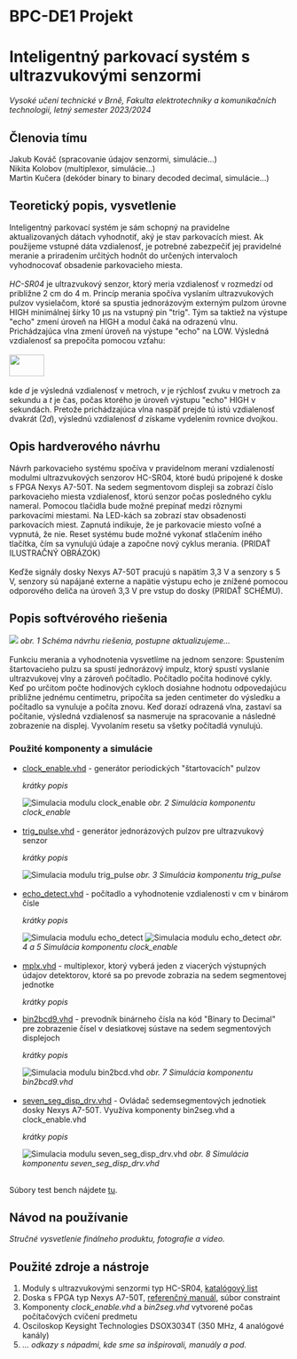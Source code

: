 # BPC-DE1 Projekt
<h1>Inteligentný parkovací systém s ultrazvukovými senzormi</h1>
<i>Vysoké učení technické v Brně, Fakulta elektrotechniky a komunikačních technologií, letný semester 2023/2024</i>
<h2>Členovia tímu</h2>

Jakub Kováč (spracovanie údajov senzormi, simulácie...)<br>
Nikita Kolobov (multiplexor, simulácie...)<br>
Martin Kučera (dekóder binary to binary decoded decimal, simulácie...)<br>

<h2>Teoretický popis, vysvetlenie</h2>
<p>
Inteligentný parkovací systém je sám schopný na pravidelne aktualizovaných dátach vyhodnotiť, aký je stav parkovacích miest. Ak použijeme vstupné dáta vzdialenosť, je potrebné zabezpečiť jej pravidelné meranie a priradením určitých hodnôt do určených intervaloch vyhodnocovať obsadenie parkovacieho miesta.
<br><br>
<i>HC-SR04</i> je ultrazvukový senzor, ktorý meria vzdialenosť v rozmedzí od približne 2 cm do 4 m. Princíp merania spočíva vyslaním ultrazvukových pulzov vysielačom, ktoré sa spustia jednorázovým externým pulzom úrovne HIGH minimálnej šírky 10 µs na vstupný pin "trig". Tým sa taktiež na výstupe "echo" zmení úroveň na HIGH a modul čaká na odrazenú vlnu. Prichádzajúca vlna zmení úroveň na výstupe "echo" na LOW. Výsledná vzdialenosť sa prepočíta pomocou vzťahu:
<br><br>
<img src="/obrazky/vzorce/vzdialenost.png" width="63" height="39"><br><br>
kde <i>d</i> je výsledná vzdialenosť v metroch, <i>v</i> je rýchlosť zvuku v metroch za sekundu a <i>t</i> je čas, počas ktorého je úroveň výstupu "echo" HIGH v sekundách. Pretože prichádzajúca vlna naspäť prejde tú istú vzdialenosť dvakrát (2<i>d</i>), výslednú vzdialenosť <i>d</i> získame vydelením rovnice dvojkou.

</p>

<h2>Opis hardverového návrhu</h2>
Návrh parkovacieho systému spočíva v pravidelnom meraní vzdialeností modulmi ultrazvukových senzorov HC-SR04, ktoré budú pripojené k doske s FPGA Nexys A7-50T. Na sedem segmentovom displeji sa zobrazí číslo parkovacieho miesta vzdialenosť, ktorú senzor počas posledného cyklu nameral. Pomocou tlačidla bude možné prepínať medzi rôznymi parkovacími miestami. Na LED-kách sa zobrazí stav obsadenosti parkovacích miest. Zapnutá indikuje, že je parkovacie miesto voľné a vypnutá, že nie. Reset systému bude možné vykonať stlačením iného tlačítka, čím sa vynulujú údaje a započne nový cyklus merania. (PRIDAŤ ILUSTRAČNÝ OBRÁZOK)
<br><br>
Keďže signály dosky Nexys A7-50T pracujú s napätím 3,3 V a senzory s 5 V, senzory sú napájané externe a napätie výstupu echo je znížené pomocou odporového deliča na úroveň 3,3 V pre vstup do dosky (PRIDAŤ SCHÉMU).
</p>

<h2>Popis softvérového riešenia</h2>
<p>
<img src="/obrazky/blok_schema_top_level.png">
<i>obr. 1 Schéma návrhu riešenia, postupne aktualizujeme...</i><br><br>
Funkciu merania a vyhodnotenia vysvetlíme na jednom senzore: Spustením štartovacieho pulzu sa spustí jednorázový impulz, ktorý spustí vyslanie ultrazvukovej vlny a zároveň počítadlo. Počítadlo počíta hodinové cykly. Keď po určitom počte hodinových cykloch dosiahne hodnotu odpovedajúcu približne jednému centimetru, pripočíta sa jeden centimeter do výsledku a počítadlo sa vynuluje a počíta znovu. Keď dorazí odrazená vlna, zastaví sa počítanie, výsledná vzdialenosť sa nasmeruje na spracovanie a následné zobrazenie na displej. Vyvolaním resetu sa všetky počítadlá vynulujú.
</p>

<h3>Použité komponenty a simulácie</h3>
<ul>
  <li><a href="zdrojove_kody/smart_parking/sources_1/new/clock_enable.vhd">clock_enable.vhd</a> - generátor periodických "štartovacích" pulzov</li>
  <p><i>krátky popis</i></p>
  <img src="/obrazky/simulace/clock_enable.png" alt="Simulacia modulu clock_enable">
  <i>obr. 2 Simulácia komponentu clock_enable</i><br><br>
  <li><a href="zdrojove_kody/smart_parking/sources_1/new/trig_pulse.vhd">trig_pulse.vhd</a> - generátor jednorázových pulzov pre ultrazvukový senzor</li>
  <p><i>krátky popis</i></p>
  <img src="/obrazky/simulace/trig_pulse.png" alt="Simulacia modulu trig_pulse">
  <i>obr. 3 Simulácia komponentu trig_pulse</i><br><br>
  <li><a href="zdrojove_kody/smart_parking/sources_1/new/echo_detect.vhd">echo_detect.vhd</a> - počítadlo a vyhodnotenie vzdialenosti v cm v binárom čísle</li>
  <p><i>krátky popis</i></p>
  <img src="/obrazky/simulace/echo_detect_02.png" alt="Simulacia modulu echo_detect">
  <img src="/obrazky/simulace/echo_detect_01.png" alt="Simulacia modulu echo_detect">
  <i>obr. 4 a 5 Simulácia komponentu clock_enable</i><br><br>
  <li><a href="zdrojove_kody/smart_parking/sources_1/new/mplx.vhd">mplx.vhd</a> - multiplexor, ktorý vyberá jeden z viacerých výstupných údajov detektorov, ktoré sa po prevode zobrazia na sedem segmentovej jednotke</li>
  <p><i>krátky popis</i></p>
  <li><a href="zdrojove_kody/smart_parking/sources_1/new/bin2bcd9.vhd">bin2bcd9.vhd</a> - prevodník binárneho čísla na kód "Binary to Decimal" pre zobrazenie čísel v desiatkovej sústave na sedem segmentových displejoch</li>
  <p><i>krátky popis</i></p>
  <img src="/Projekt/obrázky/bin2bcd9_2.png" alt="Simulacia modulu bin2bcd.vhd">
  <i>obr. 7 Simulácia komponentu bin2bcd9.vhd</i><br><br>
  <li><a href="zdrojove_kody/smart_parking/sources_1/new/seven_seg_disp_drv.vhd">seven_seg_disp_drv.vhd</a> - Ovládač sedemsegmentových jednotiek dosky Nexys A7-50T. Využíva komponenty bin2seg.vhd a clock_enable.vhd</li>
  <p><i>krátky popis</i></p>
  <img src="/obrazky/simulace/seven_seg_disp_drv.png" alt="Simulacia modulu seven_seg_disp_drv.vhd">
  <i>obr. 8 Simulácia komponentu seven_seg_disp_drv.vhd</i><br><br>
  
</ul>
<p>Súbory test bench nájdete <a href="zdrojove_kody/smart_parking/sim_1/new">tu</a>.</p>

<h2>Návod na používanie</h2>
<p><i>Stručné vysvetlenie finálneho produktu, fotografie a video.</i></p>

<h2>Použité zdroje a nástroje</h2>
<ol>
  <li>Moduly s ultrazvukovými senzormi typ HC-SR04, <a href="https://cdn.sparkfun.com/datasheets/Sensors/Proximity/HCSR04.pdf">katalógový list</a></li>
  <li>Doska s FPGA typ Nexys A7-50T, <a href="https://digilent.com/reference/programmable-logic/nexys-a7/reference-manual">referenčný manuál</a>, <a https://raw.githubusercontent.com/Digilent/digilent-xdc/master/Nexys-A7-50T-Master.xdc">súbor constraint</a></li>
  <li>Komponenty <i>clock_enable.vhd</i> a <i>bin2seg.vhd</i> vytvorené počas počítačových cvičení predmetu</li>
  <li>Osciloskop Keysight Technologies DSOX3034T (350 MHz, 4 analógové kanály)</li>
  <li><i>... odkazy s nápadmi, kde sme sa inšpirovali, manuály a pod.</i></li>
  
</ol>
